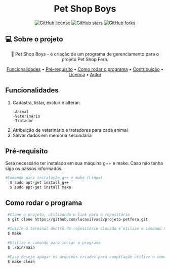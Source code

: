 <h1 align="center">Pet Shop Boys</h1>
<p align="center">
  <a href="https://github.com/lucasilvas2/projeto-petfera/blob/main/LICENSE"><img alt="GitHub license" src="https://img.shields.io/github/license/lucasilvas2/projeto-petfera"></a>
  <a href="https://github.com/lucasilvas2/projeto-petfera/stargazers"><img alt="GitHub stars" src="https://img.shields.io/github/stars/lucasilvas2/projeto-petfera"></a>  
  <a href="https://github.com/lucasilvas2/projeto-petfera/network"><img alt="GitHub forks" src="https://img.shields.io/github/forks/lucasilvas2/projeto-petfera"></a>
</p>
<p aling="center"> 
</p>

## 💻 Sobre o projeto
<p align="center"> 🐾 Pet Shop Boys - é criação de um programa de gerenciamento para o projeto Pet Shop Fera.</p>

<p align="center">
 <a href="#funcionalidades">Funcionalidades</a> •
 <a href="#pré-requisito">Pré-requisito</a> •
 <a href="#como-rodar-o-programa">Como rodar o programa</a> • 
 <a href="#contribuicao">Contribuição</a> • 
 <a href="#licenc-a">Licença</a> • 
 <a href="#autor">Autor</a>
</p>

## Funcionalidades
<ol>
  <li>Cadastra, listar, excluir e alterar:</li> 
  
    -Animal
    -Veterinário
    -Tratador
  <li>Atribuição de veterinário e tratadores para cada animal</li>
  <li>Salvar dados em memória secundária</li>
</ol>

## Pré-requisito

Será necessário ter instalado em sua máquina g++ e make. Caso não tenha siga os passos informados.

  ```bash
  #Comando para instalação g++ e make (Linux)
    $ sudo apt-get install g++
    $ sudo apt-get install make
  ```
 ## Como rodar o programa
 ```bash
  #Clone o projeto, utilizando o link para o repositório 
  $ git clone https://github.com/lucasilvas2/projeto-petfera.git
  
  #Inicie o terminal dentro do repositório clonado e utilize o comando make realizar a compilação
  $ make
  
  #Utilize o comando para inciar o programa
  $ ./bin/main
  
  #Caso deseje apagar os arquivos criados para compilação utilize o comando
  $ make clean 
 ```
 
 
  
  





